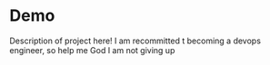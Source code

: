 # Demo

Description of project here!
I am recommitted t becoming a devops engineer, so help me God
I am not giving up
